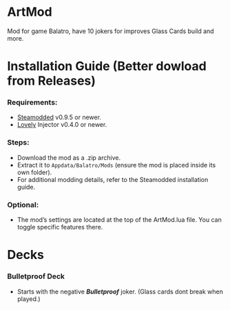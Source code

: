 # ArtMod
Mod for game Balatro, have 10 jokers for improves Glass Cards build and more.

# Installation Guide (Better dowload from Releases)
### Requirements:
- [Steamodded](https://github.com/Steamopollys/Steamodded/) v0.9.5 or newer.
- [Lovely](https://github.com/ethangreen-dev/lovely-injector) Injector v0.4.0 or newer.
### Steps:
- Download the mod as a .zip archive.
- Extract it to `Appdata/Balatro/Mods` (ensure the mod is placed inside its own folder).
- For additional modding details, refer to the Steamodded installation guide.
### Optional:
- The mod’s settings are located at the top of the ArtMod.lua file. You can toggle specific features there.

# Decks
### Bulletproof Deck
- Starts with the negative **_Bulletproof_** joker. (Glass cards dont break when played.)